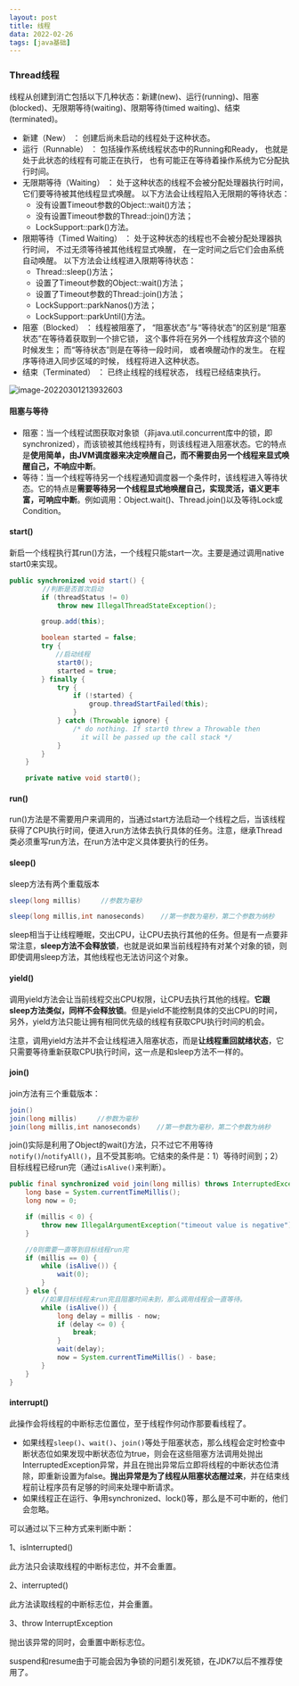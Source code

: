 ```yaml
---
layout: post
title: 线程
data: 2022-02-26
tags: [java基础]
---
```


### Thread线程

线程从创建到消亡包括以下几种状态：新建(new)、运行(running)、阻塞(blocked)、无限期等待(waiting)、限期等待(timed waiting)、结束(terminated)。

- 新建（New） ： 创建后尚未启动的线程处于这种状态。
- 运行（Runnable） ： 包括操作系统线程状态中的Running和Ready， 也就是处于此状态的线程有可能正在执行， 也有可能正在等待着操作系统为它分配执行时间。
- 无限期等待（Waiting） ： 处于这种状态的线程不会被分配处理器执行时间， 它们要等待被其他线程显式唤醒。 以下方法会让线程陷入无限期的等待状态：
  - 没有设置Timeout参数的Object::wait()方法；
  - 没有设置Timeout参数的Thread::join()方法；
  - LockSupport::park()方法。
- 限期等待（Timed Waiting） ： 处于这种状态的线程也不会被分配处理器执行时间， 不过无须等待被其他线程显式唤醒， 在一定时间之后它们会由系统自动唤醒。 以下方法会让线程进入限期等待状态：
  - Thread::sleep()方法；
  - 设置了Timeout参数的Object::wait()方法；
  - 设置了Timeout参数的Thread::join()方法；
  - LockSupport::parkNanos()方法；
  - LockSupport::parkUntil()方法。
- 阻塞（Blocked） ： 线程被阻塞了， “阻塞状态”与“等待状态”的区别是“阻塞状态”在等待着获取到一个排它锁， 这个事件将在另外一个线程放弃这个锁的时候发生； 而“等待状态”则是在等待一段时间， 或者唤醒动作的发生。 在程序等待进入同步区域的时候， 线程将进入这种状态。
- 结束（Terminated） ： 已终止线程的线程状态， 线程已经结束执行。  

![image-20220301213932603](C:\Users\Magenta\AppData\Roaming\Typora\typora-user-images\image-20220301213932603.png)



#### 阻塞与等待

- 阻塞：当一个线程试图获取对象锁（非java.util.concurrent库中的锁，即synchronized），而该锁被其他线程持有，则该线程进入阻塞状态。它的特点是**使用简单，由JVM调度器来决定唤醒自己，而不需要由另一个线程来显式唤醒自己，不响应中断**。
- 等待：当一个线程等待另一个线程通知调度器一个条件时，该线程进入等待状态。它的特点是**需要等待另一个线程显式地唤醒自己，实现灵活，语义更丰富，可响应中断**。例如调用：Object.wait()、Thread.join()以及等待Lock或Condition。



#### start()

新启一个线程执行其run()方法，一个线程只能start一次。主要是通过调用native start0来实现。

```java
public synchronized void start() {
　　　　　//判断是否首次启动
        if (threadStatus != 0)
            throw new IllegalThreadStateException();

        group.add(this);

        boolean started = false;
        try {
　　　　　　　//启动线程
            start0();
            started = true;
        } finally {
            try {
                if (!started) {
                    group.threadStartFailed(this);
                }
            } catch (Throwable ignore) {
                /* do nothing. If start0 threw a Throwable then
                  it will be passed up the call stack */
            }
        }
    }

    private native void start0();
```

#### run()

run()方法是不需要用户来调用的，当通过start方法启动一个线程之后，当该线程获得了CPU执行时间，便进入run方法体去执行具体的任务。注意，继承Thread类必须重写run方法，在run方法中定义具体要执行的任务。

#### sleep()

sleep方法有两个重载版本

```java
sleep(long millis)     //参数为毫秒

sleep(long millis,int nanoseconds)    //第一参数为毫秒，第二个参数为纳秒
```

sleep相当于让线程睡眠，交出CPU，让CPU去执行其他的任务。但是有一点要非常注意，**sleep方法不会释放锁**，也就是说如果当前线程持有对某个对象的锁，则即使调用sleep方法，其他线程也无法访问这个对象。

#### yield()

调用yield方法会让当前线程交出CPU权限，让CPU去执行其他的线程。**它跟sleep方法类似，同样不会释放锁**。但是yield不能控制具体的交出CPU的时间，另外，yield方法只能让拥有相同优先级的线程有获取CPU执行时间的机会。

注意，调用yield方法并不会让线程进入阻塞状态，而是**让线程重回就绪状态**，它只需要等待重新获取CPU执行时间，这一点是和sleep方法不一样的。

#### join()

join方法有三个重载版本：

```java
join()
join(long millis)     //参数为毫秒
join(long millis,int nanoseconds)    //第一参数为毫秒，第二个参数为纳秒
```

join()实际是利用了Object的wait()方法，只不过它不用等待`notify()`/`notifyAll()`，且不受其影响。它结束的条件是：1）等待时间到；2）目标线程已经run完（通过`isAlive()`来判断）。

```java
public final synchronized void join(long millis) throws InterruptedException {
    long base = System.currentTimeMillis();
    long now = 0;

    if (millis < 0) {
        throw new IllegalArgumentException("timeout value is negative");
    }

    //0则需要一直等到目标线程run完
    if (millis == 0) {
        while (isAlive()) {
            wait(0);
        }
    } else {
        //如果目标线程未run完且阻塞时间未到，那么调用线程会一直等待。
        while (isAlive()) {
            long delay = millis - now;
            if (delay <= 0) {
                break;
            }
            wait(delay);
            now = System.currentTimeMillis() - base;
        }
    }
}
```

#### interrupt()

此操作会将线程的中断标志位置位，至于线程作何动作那要看线程了。

- 如果线程`sleep()`、`wait()`、`join()`等处于阻塞状态，那么线程会定时检查中断状态位如果发现中断状态位为true，则会在这些阻塞方法调用处抛出InterruptedException异常，并且在抛出异常后立即将线程的中断状态位清除，即重新设置为false。**抛出异常是为了线程从阻塞状态醒过来**，并在结束线程前让程序员有足够的时间来处理中断请求。
- 如果线程正在运行、争用synchronized、lock()等，那么是不可中断的，他们会忽略。

可以通过以下三种方式来判断中断：

1、isInterrupted()

此方法只会读取线程的中断标志位，并不会重置。

2、interrupted()

此方法读取线程的中断标志位，并会重置。

3、throw InterruptException

抛出该异常的同时，会重置中断标志位。



suspend和resume由于可能会因为争锁的问题引发死锁，在JDK7以后不推荐使用了。